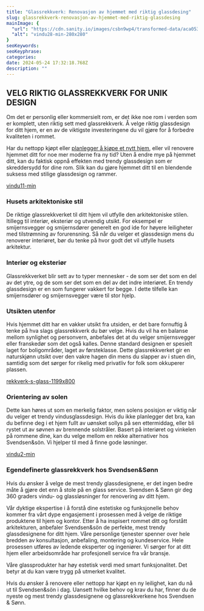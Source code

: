 ```yaml
---
title: "Glassrekkverk: Renovasjon av hjemmet med riktig glassdesing"
slug: glassrekkverk-renovasjon-av-hjemmet-med-riktig-glassdesing
mainImage: {
  "url": "https://cdn.sanity.io/images/csbn9wp4/transformed-data/aca0537a3d8de12702a0875f09aaf54974d8273d-280x280.png?fit=max&auto=format",
  "alt": "vindu28-min-280x280"
}
seoKeywords: 
seoKeyphrase: 
categories: 
date: 2024-05-24 17:32:18.768Z 
description: ""
---
```


## VELG RIKTIG GLASSREKKVERK FOR UNIK DESIGN

Om det er personlig eller kommersielt rom, er det ikke noe rom i verden som er komplett, uten riktig sett med glassrekkverk. Å velge riktig glassdesign for ditt hjem, er en av de viktigste investeringene du vil gjøre for å forbedre kvaliteten i rommet.

Har du nettopp kjøpt eller [planlegger å kjøpe et nytt hjem](http://meglerportalen.no), eller vil renovere hjemmet ditt for noe mer moderne fra ny tid? Uten å endre mye på hjemmet ditt, kan du faktisk oppnå effekten med trendy glassdesign som er skreddersydd for dine rom. Slik kan du gjøre hjemmet ditt til en blendende suksess med stilige glassdesign og rammer.



[vindu11-min](https://cdn.sanity.io/images/csbn9wp4/transformed-data/1c48f25c3ca1cd4600086940c25b1bd7d16d9f9f-1000x800.png)

### Husets arkitektoniske stil

De riktige glassrekkverket til ditt hjem vil utfylle den arkitektoniske stilen. Itillegg til interiør, eksteriør og utvendig utsikt. For eksempel er smijernsvegger og smijernsdører generelt en god ide for høyere leiligheter med tilstrømning av forurensning. Så når du velger et glassdesign mens du renoverer interiøret, bør du tenke på hvor godt det vil utfylle husets arkitektur.

### Interiør og eksteriør

Glassrekkverket blir sett av to typer mennesker - de som ser det som en del av det ytre, og de som ser det som en del av det indre interiøret. En trendy glassdesign er en som fungerer vakkert for begge. I dette tilfelle kan smijernsdører og smijernsvegger være til stor hjelp.

### Utsikten utenfor

Hvis hjemmet ditt har en vakker utsikt fra utsiden, er det bare fornuftig å tenke på hva slags glassrekkverk du bør velge. Hvis du vil ha en balanse mellom synlighet og personvern, anbefales det at du velger smijernsvegger eller franskedør som det også kalles. Denne standard designen er spesielt laget for boligområder, laget av førsteklasse. Dette glassrekkverket gir en naturskjønn utsikt over den vakre hagen din mens du slapper av i stuen din, samtidig som det sørger for rikelig med privatliv for folk som okkuperer plassen.



[rekkverk-s-glass-1199x800](https://cdn.sanity.io/images/csbn9wp4/transformed-data/bcd2b8aebd945c78f23b4d1ce22d23fe0c8ce55e-1199x800.jpg)

### Orientering av solen

Dette kan høres ut som en merkelig faktor, men solens posisjon er viktig når du velger et trendy vindusglassdesign. Hvis du ikke planlegger det bra, kan du befinne deg i et hjem fullt av uønsket sollys på sen ettermiddag, eller bli rystet ut av søvnen av brennende solstråler. Basert på interiøret og vinkelen på rommene dine, kan du velge mellom en rekke alternativer hos Svendsen&sön. Vi hjelper til med å finne gode løsninger.



[vindu2-min](https://cdn.sanity.io/images/csbn9wp4/transformed-data/58192bc7d0b70c08c00ac6b5860892324b022d87-1000x800.png)

### Egendefinerte glassrekkverk hos Svendsen&Sønn

Hvis du ønsker å velge de mest trendy glassdesignene, er det ingen bedre måte å gjøre det enn å stole på en glass service. Svendsen & Sønn gir deg 360 graders vindu- og glassløsninger for renovering av ditt hjem.

Vår dyktige ekspertise i å forstå dine estetiske og funksjonelle behov kommer fra vårt dype engasjement i prosessen med å velge de riktige produktene til hjem og kontor. Etter å ha inspisert rommet ditt og forstått arkitekturen, anbefaler Svendsen&sön de perfekte, mest trendy glassdesignene for ditt hjem. Våre personlige tjenester spenner over hele bredden av konsultasjon, anbefaling, montering og kundeservice. Hele prosessen utføres av ledende eksperter og ingeniører. Vi sørger for at ditt hjem eller arbeidsområde har profesjonell service fra vår bransje.

Våre glassprodukter har høy estetisk verdi med smart funksjonalitet. Det betyr at du kan være trygg på utmerket kvalitet.

Hvis du ønsker å renovere eller nettopp har kjøpt en ny leilighet, kan du nå ut til Svendsen&sön i dag. Uansett hvilke behov og krav du har, finner du de nyeste og mest trendy glassdesignene og glassrekkverkene hos Svendsen & Sønn.
